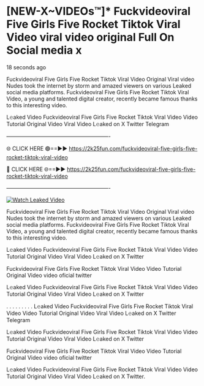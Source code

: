 # [NEW-X~VIDEOs™]* Fuckvideoviral Five Girls Five Rocket Tiktok Viral Video viral video original Full On Social media x

18 seconds ago

Fuckvideoviral Five Girls Five Rocket Tiktok Viral Video Original Viral video Nudes took the internet by storm and amazed viewers on various Leaked social media platforms. Fuckvideoviral Five Girls Five Rocket Tiktok Viral Video, a young and talented digital creator, recently became famous thanks to this interesting video.

L𝚎aked Video Fuckvideoviral Five Girls Five Rocket Tiktok Viral Video Video Tutorial Original Video Viral Video L𝚎aked on X Twitter Telegram

———————————————————-

🌐 CLICK HERE 🟢==►► https://2k25fun.com/fuckvideoviral-five-girls-five-rocket-tiktok-viral-video

🔴 CLICK HERE 🌐==►► https://2k25fun.com/fuckvideoviral-five-girls-five-rocket-tiktok-viral-video

———————————————————-

[![Watch Leaked Video](https://miro.medium.com/v2/resize:fit:828/format:webp/1*cilzJN44JGOrTw9NJCrNHA.gif "Watch Leaked Video")](https://2k25fun.com/fuckvideoviral-five-girls-five-rocket-tiktok-viral-video)

Fuckvideoviral Five Girls Five Rocket Tiktok Viral Video Original Viral video Nudes took the internet by storm and amazed viewers on various Leaked social media platforms. Fuckvideoviral Five Girls Five Rocket Tiktok Viral Video, a young and talented digital creator, recently became famous thanks to this interesting video.

L𝚎aked Video Fuckvideoviral Five Girls Five Rocket Tiktok Viral Video Video Tutorial Original Video Viral Video L𝚎aked on X Twitter

Fuckvideoviral Five Girls Five Rocket Tiktok Viral Video Video Tutorial Original Video video oficial twitter

L𝚎aked Video Fuckvideoviral Five Girls Five Rocket Tiktok Viral Video Video Tutorial Original Video Viral Video L𝚎aked on X Twitter

. . . . . . . . . L𝚎aked Video Fuckvideoviral Five Girls Five Rocket Tiktok Viral Video Video Tutorial Original Video Viral Video L𝚎aked on X Twitter Telegram

L𝚎aked Video Fuckvideoviral Five Girls Five Rocket Tiktok Viral Video Video Tutorial Original Video Viral Video L𝚎aked on X Twitter

Fuckvideoviral Five Girls Five Rocket Tiktok Viral Video Video Tutorial Original Video video oficial twitter

L𝚎aked Video Fuckvideoviral Five Girls Five Rocket Tiktok Viral Video Video Tutorial Original Video Viral Video L𝚎aked on X Twitter.